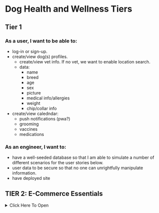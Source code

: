 # Dog Health and Wellness Tiers

## Tier 1

### As a user, I want to be able to:
- log-in or sign-up.
- create/view dog(s) profiles.
  - create/view vet info. If no vet, we want to enable location search.
  - data:
    - name
    - breed
    - age
    - sex
    - picture
    - medical info/allergies
    - weight
    - chip/collar info
- create/view caledndar:
  - push notifications (pwa?)
  - grooming
  - vaccines
  - medications

### As an engineer, I want to:
- have a well-seeded database so that I am able to simulate a number of different scenarios for the user stories below.
- user data to be secure so that no one can unrightfully manipulate information.
- have deployed site

## TIER 2: E-Commerce Essentials

<details><summary>Click Here To Open</summary>

### Community Chat:
 - message boards
 - product suggestions
 - dog tinder
  
### Other Add-Ons:
 - weight history
 - breed info and suggestions
  
</details>

